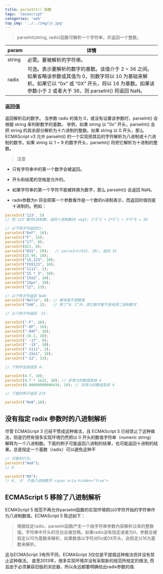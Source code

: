```yaml
---
title: parseInt() 函数
tags: 'Javascript'
categories: 'web'
top_img: '../../img/js.jpg'
---
```

> parseInt(string, radix)函数可解析一个字符串，并返回一个整数。

|param | 详情        |
|----   |     ----         |
|string | 必需。要被解析的字符串。 |
|radix  |可选。表示要解析的数字的基数。该值介于 2 ~ 36 之间。 如果省略该参数或其值为 0，则数字将以 10 为基础来解析。如果它以 “0x” 或 “0X” 开头，将以 16 为基数。如果该参数小于 2 或者大于 36，则 parseInt() 将返回 NaN。|

### 返回值

返回解析后的数字。
当参数 radix 的值为 0，或没有设置该参数时，parseInt() 会根据 string 来判断数字的基数。
举例，如果 string 以 "0x" 开头，parseInt() 会把 string 的其余部分解析为十六进制的整数。如果 string 以 0 开头，那么 ECMAScript v3 允许 parseInt() 的一个实现把其后的字符解析为八进制或十六进制的数字。如果 string 以 1 ~ 9 的数字开头，parseInt() 将把它解析为十进制的整数。
> 注意
* 只有字符串中的第一个数字会被返回。

* 开头和结尾的空格是允许的。

* 如果字符串的第一个字符不能被转换为数字，那么 parseInt() 会返回 NaN。

*  radix参数为n 将会把第一个参数看作是一个数的n进制表示，而返回的值则是十进制的。例如：

``` javascript
parseInt('123', 5) 
// 将'123'看作5进制数，返回十进制数38 =&gt; 1*5^2 + 2*5^1 + 3*5^0 = 38
```
``` javascript
// 以下例子均返回15:
parseInt("0xF", 16);
parseInt("F", 16);
parseInt("17", 8);
parseInt(021, 8);
parseInt("015", 10);   // parseInt(015, 10); 返回 15
parseInt(15.99, 10);
parseInt("15,123", 10);
parseInt("FXX123", 16);
parseInt("1111", 2);
parseInt("15 * 3", 10);
parseInt("15e2", 10);
parseInt("15px", 10);
parseInt("12", 13);
```
``` javascript
// 以下例子均返回 NaN:
parseInt("Hello", 8); // 根本就不是数值
parseInt("546", 2);   // 除了“0、1”外，其它数字都不是有效二进制数字
```
``` javascript
// 以下例子均返回 -15：

parseInt("-F", 16);
parseInt("-0F", 16);
parseInt("-0XF", 16);
parseInt(-15.1, 10);
parseInt(" -17", 8);
parseInt(" -15", 10);
parseInt("-1111", 2);
parseInt("-15e1", 10);
parseInt("-12", 13);
```
``` javascript
// 下例中全部返回 4:

parseInt(4.7, 10);
parseInt(4.7 * 1e22, 10); // 非常大的数值变成 4
parseInt(0.00000000000434, 10); // 非常小的数值变成 4
```
``` javascript
// 下面的例子返回 224

parseInt("0e0",16);
```
## 没有指定 radix 参数时的八进制解析
尽管 ECMAScript 3 已经不赞成这种做法，且 ECMAScript 5 已经禁止了这种做法，但是仍然有很多实现环境仍然把以 0 开头的数值字符串（numeric string）解释为一个八进制数。下面的例子可能返回八进制的结果，也可能返回十进制的结果。总是指定一个基数（radix）可以避免这种不
``` javascript
// 可靠的行为。
parseInt("0e0"); 
// 0

parseInt("08"); 
// 0, '8' 不是八进制数字.<span aria-hidden="true">
```
## ECMAScript 5 移除了八进制解析

ECMAScript 5 规范不再允许parseInt函数的实现环境把以0字符开始的字符串作为八进制数值。ECMAScript 5 陈述如下：

>根据给定radix，parseInt函数产生一个由字符串参数内容解析过来的整数值。字符串中开头的空白会被忽略。如果radix没有指定或者为0，参数会被假定以10为基数来解析，如果数值以字符对0x或0X开头，会假定以16为基数来解析。

这与ECMAScript 3有所不同，ECMAScript 3仅仅是不提倡这种做法但并没有禁止这种做法。
直至2013年，很多实现环境并没有采取新的规范所规定的做法, 而且由于必须兼容旧版的浏览器，所以永远都要明确给出radix参数的值.







